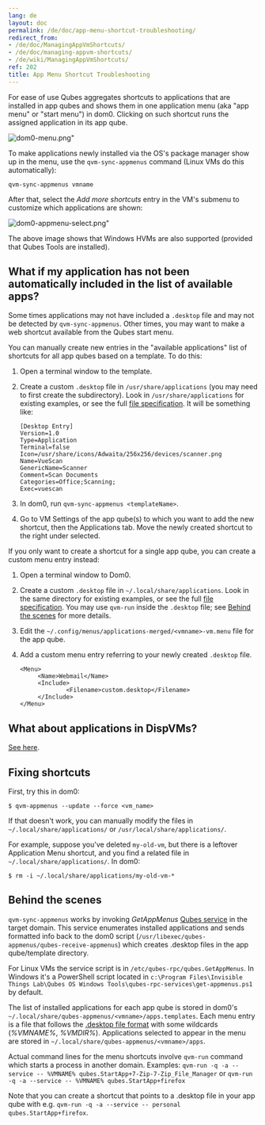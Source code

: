 ```yaml
---
lang: de
layout: doc
permalink: /de/doc/app-menu-shortcut-troubleshooting/
redirect_from:
- /de/doc/ManagingAppVmShortcuts/
- /de/doc/managing-appvm-shortcuts/
- /de/wiki/ManagingAppVmShortcuts/
ref: 202
title: App Menu Shortcut Troubleshooting
---
```


For ease of use Qubes aggregates shortcuts to applications that are installed in app qubes and shows them in one application menu (aka "app menu" or "start menu") in dom0.
Clicking on such shortcut runs the assigned application in its app qube.

![dom0-menu.png"](/attachment/doc/r4.0-dom0-menu.png)

To make applications newly installed via the OS's package manager show up in the menu, use the `qvm-sync-appmenus` command (Linux VMs do this automatically):

`qvm-sync-appmenus vmname`

After that, select the *Add more shortcuts* entry in the VM's submenu to customize which applications are shown:

![dom0-appmenu-select.png"](/attachment/doc/r4.0-dom0-appmenu-select.png)

The above image shows that Windows HVMs are also supported (provided that Qubes Tools are installed).

What if my application has not been automatically included in the list of available apps?
-----------------------------------------------------------------------------------------
<a id="what-if-my-application-has-not-been-automatically-included-in-the-list-of-available-apps"></a>

Some times applications may not have included a `.desktop` file and may not be detected by `qvm-sync-appmenus`.
Other times, you may want to make a web shortcut available from the Qubes start menu.

You can manually create new entries in the "available applications" list of shortcuts for all app qubes based on a template.
To do this:

1. Open a terminal window to the template.
2. Create a custom `.desktop` file in `/usr/share/applications` (you may need to first create the subdirectory).
   Look in `/usr/share/applications` for existing examples, or see the full [file specification](https://specifications.freedesktop.org/desktop-entry-spec/desktop-entry-spec-latest.html).
   It will be something like:

   ```
   [Desktop Entry]
   Version=1.0
   Type=Application
   Terminal=false
   Icon=/usr/share/icons/Adwaita/256x256/devices/scanner.png
   Name=VueScan
   GenericName=Scanner
   Comment=Scan Documents
   Categories=Office;Scanning;
   Exec=vuescan
   ```

3. In dom0, run `qvm-sync-appmenus <templateName>`.
4. Go to VM Settings of the app qube(s) to which you want to add the new shortcut, then the Applications tab.
   Move the newly created shortcut to the right under selected.

If you only want to create a shortcut for a single app qube, you can create a custom menu entry instead:

1. Open a terminal window to Dom0.
2. Create a custom `.desktop` file in `~/.local/share/applications`.
   Look in the same directory for existing examples, or see the full [file specification](https://specifications.freedesktop.org/desktop-entry-spec/desktop-entry-spec-latest.html).
   You may use `qvm-run` inside the `.desktop` file; see [Behind the scenes](/de/doc/app-menu-shortcut-troubleshooting/#behind-the-scenes) for more details.
3. Edit the `~/.config/menus/applications-merged/<vmname>-vm.menu` file for the app qube.
4. Add a custom menu entry referring to your newly created `.desktop` file.

   ~~~
   <Menu>
        <Name>Webmail</Name>
        <Include>
                <Filename>custom.desktop</Filename>
        </Include>
   </Menu>
   ~~~

What about applications in DispVMs?
-----------------------------------
<a id="what-about-applications-in-dispvms"></a>

[See here](/de/doc/disposable-customization/).

Fixing shortcuts
----------------
<a id="fixing-shortcuts"></a>

First, try this in dom0:

```
$ qvm-appmenus --update --force <vm_name>
```

If that doesn't work, you can manually modify the files in `~/.local/share/applications/` or `/usr/local/share/applications/`.

For example, suppose you've deleted `my-old-vm`, but there is a leftover Application Menu shortcut, and you find a related file in `~/.local/share/applications/`.
In dom0:

```
$ rm -i ~/.local/share/applications/my-old-vm-*
```

Behind the scenes
-----------------
<a id="behind-the-scenes"></a>

`qvm-sync-appmenus` works by invoking *GetAppMenus* [Qubes service](/de/doc/qrexec/) in the target domain.
This service enumerates installed applications and sends formatted info back to the dom0 script (`/usr/libexec/qubes-appmenus/qubes-receive-appmenus`) which creates .desktop files in the app qube/template directory.

For Linux VMs the service script is in `/etc/qubes-rpc/qubes.GetAppMenus`.
In Windows it's a PowerShell script located in `c:\Program Files\Invisible Things Lab\Qubes OS Windows Tools\qubes-rpc-services\get-appmenus.ps1` by default.

The list of installed applications for each app qube is stored in dom0's `~/.local/share/qubes-appmenus/<vmname>/apps.templates`.
Each menu entry is a file that follows the [.desktop file format](https://standards.freedesktop.org/desktop-entry-spec/desktop-entry-spec-latest.html) with some wildcards (*%VMNAME%*, *%VMDIR%*).
Applications selected to appear in the menu are stored in `~/.local/share/qubes-appmenus/<vmname>/apps`.

Actual command lines for the menu shortcuts involve `qvm-run` command which starts a process in another domain.
Examples: `qvm-run -q -a --service -- %VMNAME% qubes.StartApp+7-Zip-7-Zip_File_Manager` or `qvm-run -q -a --service -- %VMNAME% qubes.StartApp+firefox`

Note that you can create a shortcut that points to a .desktop file in your app qube with e.g. `qvm-run -q -a --service -- personal qubes.StartApp+firefox`.
